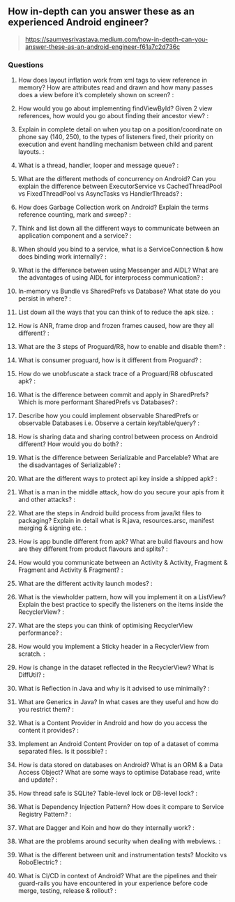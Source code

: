 

## How in-depth can you answer these as an experienced Android engineer?

> https://saumyesrivastava.medium.com/how-in-depth-can-you-answer-these-as-an-android-engineer-f61a7c2d736c

### **Questions**

1.  How does layout inflation work from xml tags to view reference in memory? How are attributes read and drawn and how many passes does a view before it’s completely shown on screen?
: 

2.  How would you go about implementing findViewById? Given 2 view references, how would you go about finding their ancestor view?
:

3.  Explain in complete detail on when you tap on a position/coordinate on phone say (140, 250), to the types of listeners fired, their priority on execution and event handling mechanism between child and parent layouts.
:

4.  What is a thread, handler, looper and message queue?
:

5.  What are the different methods of concurrency on Android? Can you explain the difference between ExecutorService vs CachedThreadPool vs FixedThreadPool vs AsyncTasks vs HandlerThreads?
:

6.  How does Garbage Collection work on Android? Explain the terms reference counting, mark and sweep?
:

7.  Think and list down all the different ways to communicate between an application component and a service?
:

8.  When should you bind to a service, what is a ServiceConnection & how does binding work internally?
:

9.  What is the difference between using Messenger and AIDL? What are the advantages of using AIDL for interprocess communication?
: 
 
10.  In-memory vs Bundle vs SharedPrefs vs Database? What state do you persist in where?
:

11.  List down all the ways that you can think of to reduce the apk size.
:

12.  How is ANR, frame drop and frozen frames caused, how are they all different?
:

13.  What are the 3 steps of Proguard/R8, how to enable and disable them?
:

14.  What is consumer proguard, how is it different from Proguard?
:

15.  How do we unobfuscate a stack trace of a Proguard/R8 obfuscated apk?
:

16.  What is the difference between commit and apply in SharedPrefs? Which is more performant SharedPrefs vs Databases?
:

17.  Describe how you could implement observable SharedPrefs or observable Databases i.e. Observe a certain key/table/query?
:

18.  How is sharing data and sharing control between process on Android different? How would you do both?
:

19.  What is the difference between Serializable and Parcelable? What are the disadvantages of Serializable?
:

20.  What are the different ways to protect api key inside a shipped apk?
:

21.  What is a man in the middle attack, how do you secure your apis from it and other attacks?
:

22.  What are the steps in Android build process from java/kt files to packaging? Explain in detail what is R.java, resources.arsc, manifest merging & signing etc.
:

23.  How is app bundle different from apk? What are build flavours and how are they different from product flavours and splits?
:

24.  How would you communicate between an Activity & Activity, Fragment & Fragment and Activity & Fragment?
:

25.  What are the different activity launch modes?
:

26.  What is the viewholder pattern, how will you implement it on a ListView? Explain the best practice to specify the listeners on the items inside the RecyclerView?
:

27.  What are the steps you can think of optimising RecyclerView performance?
:

28.  How would you implement a Sticky header in a RecyclerView from scratch.
:

29.  How is change in the dataset reflected in the RecyclerView? What is DiffUtil?
:

30.  What is Reflection in Java and why is it advised to use minimally?
:

31.  What are Generics in Java? In what cases are they useful and how do you restrict them?
:

32.  What is a Content Provider in Android and how do you access the content it provides?
:

33.  Implement an Android Content Provider on top of a dataset of comma separated files. Is it possible?
:

34.  How is data stored on databases on Android? What is an ORM & a Data Access Object? What are some ways to optimise Database read, write and update?
:

35.  How thread safe is SQLite? Table-level lock or DB-level lock?
:

36.  What is Dependency Injection Pattern? How does it compare to Service Registry Pattern?
:

37.  What are Dagger and Koin and how do they internally work?
:

38.  What are the problems around security when dealing with webviews.
:

39.  What is the different between unit and instrumentation tests? Mockito vs RoboElectric?
:

40.  What is CI/CD in context of Android? What are the pipelines and their guard-rails you have encountered in your experience before code merge, testing, release & rollout?
:

<!--stackedit_data:
eyJoaXN0b3J5IjpbLTIxMTQ1NjI2NDJdfQ==
-->